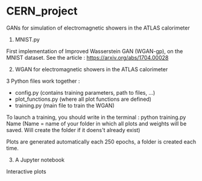 # CERN_project
GANs for simulation of electromagnetic showers in the ATLAS calorimeter 

1) MNIST.py

First implementation of Improved Wasserstein GAN (WGAN-gp), on the MNIST dataset.
See the article : https://arxiv.org/abs/1704.00028

2) WGAN for electromagnetic showers in the ATLAS calorimeter

3 Python files work together :
- config.py (contains training parameters, path to files, ...)
- plot_functions.py (where all plot functions are defined)
- training.py (main file to train the WGAN)

To launch a training, you should write in the terminal : python training.py Name (Name = name of your folder in which all plots and weights will be saved. Will create the folder if it doens't already exist)

Plots are generated automatically each 250 epochs, a folder is created each time.

3) A Jupyter notebook

Interactive plots 
